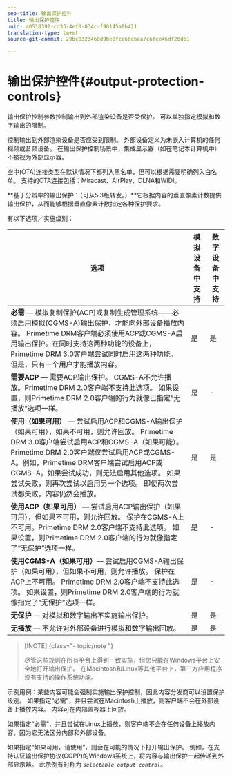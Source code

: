 ```yaml
---
seo-title: 输出保护控件
title: 输出保护控件
uuid: a0518392-cd33-4ef0-834c-f90145a9b421
translation-type: tm+mt
source-git-commit: 29bc8323460d9be0fce66cbea7c6fce46df20d61

---
```



# 输出保护控件{#output-protection-controls}

输出保护控制参数控制输出到外部渲染设备是否受保护。 可以单独指定模拟和数字输出的限制。

控制输出到外部渲染设备是否应受到限制。 外部设备定义为未嵌入计算机的任何视频或音频设备。 在输出保护控制场景中，集成显示器（如在笔记本计算机中）不被视为外部显示器。

空中(OTA)连接类型在默认情况下都列入黑名单，但可以根据需要明确列入白名单。 支持的OTA连接包括：Miracast、AirPlay、DLNA和WIDI。

**基于分辨率的输出保护：（可从5.3版转发。）**它根据内容的垂直像素计数提供输出保护，从而能够根据垂直像素计数指定各种保护要求。

有以下选项／实施级别：

| 选项 | 模拟设备中支持 | 数字设备中支持 |
|---|---|---|
| **必需** — 模拟复制保护(ACP)或复制生成管理系统——必须启用模拟(CGMS-A)输出保护，才能向外部设备播放内容。 Primetime DRM客户端必须使用ACP或CGMS-A启用输出保护。在同时支持这两种功能的设备上，Primetime DRM 3.0客户端尝试同时启用这两种功能。 但是，只有一个用户才能播放内容。 | 是 | 是 |
| **需要ACP** — 需要ACP输出保护。 CGMS-A不允许播放。Primetime DRM 2.0客户端不支持此选项。 如果设置，则Primetime DRM 2.0客户端的行为就像已指定“无播放”选项一样。 | 是 | - |
| **使用（如果可用）** — 尝试启用ACP和CGMS-A输出保护（如果可用），如果不可用，则允许回放。 Primetime DRM 3.0客户端尝试启用ACP和CGMS-A（如果可能）。 Primetime DRM 2.0客户端仅尝试启用ACP或CGMS-A。例如，Primetime DRM客户端尝试启用ACP或CGMS-A。如果尝试成功，则无法启用其他选项。 如果尝试失败，则再次尝试以启用另一个选项。 即使两次尝试都失败，内容仍然会播放。 | 是 | 是 |
| **使用ACP（如果可用）** — 尝试启用ACP输出保护（如果可用），但如果不可用，则允许回放。 保护在CGMS-A上不可用。Primetime DRM 2.0客户端不支持此选项。 如果设置，则Primetime DRM 2.0客户端的行为就像指定了“无保护”选项一样。 | 是 | - |
| **使用CGMS-A（如果可用）**— 尝试启用CGMS-A输出保护（如果可用），但如果不可用，则允许播放。 保护在ACP上不可用。 Primetime DRM 2.0客户端不支持此选项。 如果设置，则Primetime DRM 2.0客户端的行为就像指定了“无保护”选项一样。 | 是 | - |
| **无保护** — 对模拟和数字输出不实施输出保护。 | 是 | 是 |
| **无播放** — 不允许对外部设备进行模拟和数字输出回放。 | 是 | 是 |

>[!NOTE] {class=&quot;- topic/note &quot;}
>
>尽管这些规则在所有平台上得到一致实施，但您只能在Windows平台上安全地打开输出保护。 在Macintosh和Linux等其他平台上，第三方应用程序没有支持的操作系统功能。

示例用例：某些内容可能会强制实施输出保护控制，因此内容分发商可以设置保护级别。 如果指定“必需”，并且尝试在Macintosh上播放，则客户端不会在外部设备上播放内容。 内容可在内部监视器上回放。

如果指定“必需”，并且尝试在Linux上播放，则客户端不会在任何设备上播放内容，因为它无法区分内部和外部设备。

如果指定“如果可用，请使用”，则会在可能的情况下打开输出保护。 例如，在支持认证输出保护协议(COPP)的Windows系统上，将内容与输出保护一起传递到外部显示器。 此示例有时称为 *`selectable output control`*。
